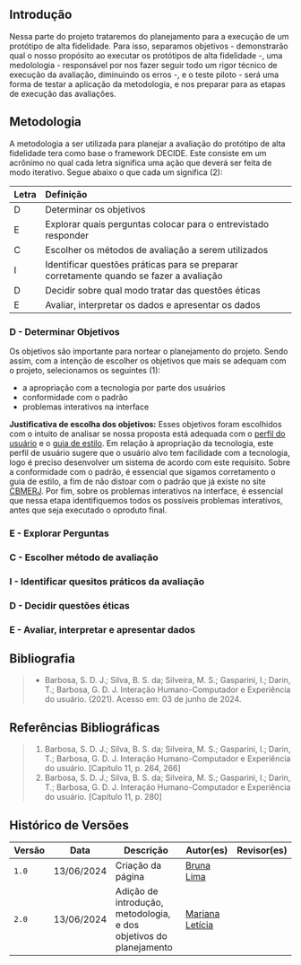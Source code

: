 ## Introdução
Nessa parte do projeto trataremos do planejamento para a execução de um protótipo de alta fidelidade. Para isso, separamos objetivos - demonstrarão qual o nosso propósito ao executar os protótipos de alta fidelidade -, uma medolologia - responsável por nos fazer seguir todo um rigor técnico de execução da avaliação, diminuindo os erros -, e o teste piloto - será uma forma de testar a aplicação da metodologia, e nos preparar para as etapas de execução das avaliações.
## Metodologia
A metodologia a ser utilizada para planejar a avaliação do protótipo de alta fidelidade tera como base o framework DECIDE. Este consiste em um acrônimo no qual cada letra significa uma ação que deverá ser feita de modo iterativo. Segue abaixo o que cada um significa (2):

| Letra | Definição |
| -- | :- |
| D | Determinar os objetivos |
| E | Explorar quais perguntas colocar para o entrevistado responder  |
| C | Escolher os métodos de avaliação a serem utilizados |
| I | Identificar questões práticas para se preparar corretamente quando se fazer a avaliação |
| D | Decidir sobre qual modo tratar das questões éticas |
| E | Avaliar, interpretar os dados e apresentar os dados |

### D - Determinar Objetivos
Os objetivos são importante para nortear o planejamento do projeto. Sendo assim, com a intenção de escolher os objetivos que mais se adequam com o projeto, selecionamos os seguintes (1):
- a apropriação com a tecnologia por parte dos usuários
- conformidade com o padrão
- problemas interativos na interface

**Justificativa de escolha dos objetivos:** Esses objetivos foram escolhidos com o intuito de analisar se nossa proposta está adequada com o [perfil do usuário](../../analise_requisitos_1/perfil_usuario.md) e o [guia de estilo](../../analise_requisitos_2/guia_estilo.md). Em relação à apropriação da tecnologia, este perfil de usuário sugere que o usuário alvo tem facilidade com a tecnologia, logo é preciso desenvolver um sistema de acordo com este requisito. Sobre a conformidade com o padrão, é essencial que sigamos corretamento o guia de estilo, a fim de não distoar com o padrão que já existe no site [CBMERJ](https://www.cbmerj.rj.gov.br/). Por fim, sobre os problemas interativos na interface, é essencial que nessa etapa identifiquemos todos os possíveis problemas interativos, antes que seja executado o oproduto final.
### E - Explorar Perguntas

### C - Escolher método de avaliação

### I - Identificar quesitos práticos da avaliação

### D - Decidir questões éticas

### E - Avaliar, interpretar e apresentar dados

## Bibliografia
> - Barbosa, S. D. J.; Silva, B. S. da; Silveira, M. S.; Gasparini, I.; Darin, T.; Barbosa, G. D. J. Interação Humano-Computador e Experiência do usuário. (2021). Acesso em: 03 de junho de 2024.
## Referências Bibliográficas
> 1. Barbosa, S. D. J.; Silva, B. S. da; Silveira, M. S.; Gasparini, I.; Darin, T.; Barbosa, G. D. J. Interação Humano-Computador e Experiência do usuário. [Capítulo 11, p. 264, 266]
> 2. Barbosa, S. D. J.; Silva, B. S. da; Silveira, M. S.; Gasparini, I.; Darin, T.; Barbosa, G. D. J. Interação Humano-Computador e Experiência do usuário. [Capítulo 11, p. 280]
## Histórico de Versões

| Versão  | Data       | Descrição                 | Autor(es)                   | Revisor(es)                                    |
| ------- | :--------: | ------------------------- | --------------------------- | ---------------------------------------------- |
| `1.0`   | 13/06/2024 | Criação da página         | [Bruna Lima](https://github.com/libruna) | |
| `2.0`   | 13/06/2024 | Adição de introdução, metodologia, e dos objetivos do planejamento         | [Mariana Letícia](https://github.com/Marianannn) | |